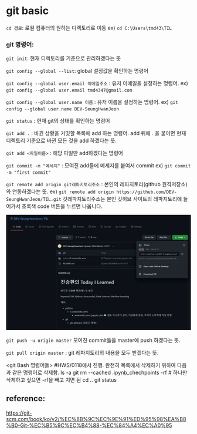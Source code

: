 # git basic

`cd 경로`: 로컬 컴퓨터의 원하는 디렉토리로 이동 ex) `cd C:\Users\tmd43\TIL`



### git 명령어:

`git init`: 현재 디렉토리를 기준으로 관리하겠다는 뜻

`git config --global --list`: global 설정값을 확인하는 명령어

`git config --global user.email 이메일주소` : 유저 이메일을 설정하는 명령어. ex) `git config --global user.email tmd4347@gmail.com`

`git config --global user.name 이름` : 유저 이름을 설정하는 명령어. ex) `git config --global user.name DEV-SeungHwanJeon`

`git status` : 현재 git의 상태를 확인하는 명령어

`git add .` : 바뀐 상황을 커밋할 목록에 add 하는 명령어. add 뒤에 . 을 붙이면 현재 디렉토리 기준으로 바뀐 모든 것을 add 하겠다는 뜻.

`git add <파일이름>` : 해당 파일만 add하겠다는 명령어

`git commit -m "메세지"` : 모여진 add들에 메세지를 붙여서 commit  ex) `git commit -m "first commit"`

`git remote add origin git레파지토리주소` :  본인의 레파지토리(github 원격저장소)와 연동하겠다는 뜻. ex) `git remote add origin https://github.com/DEV-SeungHwanJeon/TIL.git`  깃레파지토리주소는 본인 깃허브 사이트의 레파지토리에 들어가서 초록색 code 버튼을 누르면 나옵니다.

![image-20210117150653437](git_basic.assets/image-20210117150653437.png)

`git push -u origin master` 모여진 commit들을 master에 push 하겠다는 뜻.

`git pull origin master` : git 레파지토리의 내용을 모두 받겠다는 뜻.



<git Bash 명령어들>
#HWS/0118에서 진행. 완전히 목록에서 삭제하기 위하여 다음과 같은 명령어로 삭제함.
ls -a
git rm --cached .ipynb_chechpoints -rf    # 하나만 삭제하고 싶으면 -rf을 빼고 치면 됨
cd ..
git status



## reference:

https://git-scm.com/book/ko/v2/%EC%8B%9C%EC%9E%91%ED%95%98%EA%B8%B0-Git-%EC%B5%9C%EC%B4%88-%EC%84%A4%EC%A0%95